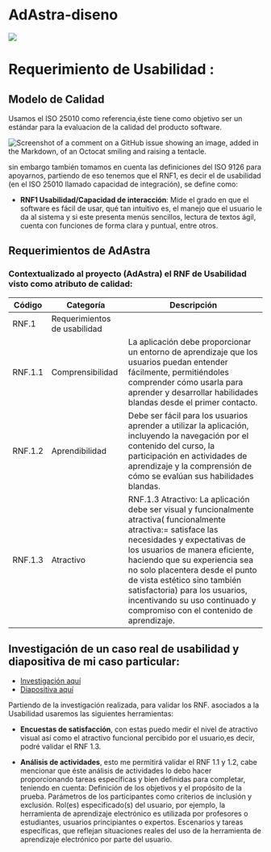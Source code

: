 # AdAstra-diseno

![](https://github.com/iKinoo/AdAstra-diseno/assets/112036753/23ee3c0d-e59b-420f-9194-5f65d377dc23)


# Requerimiento de Usabilidad :

## Modelo de Calidad

Usamos el ISO 25010 como referencia,éste tiene como objetivo ser un estándar para la evaluacion de la calidad del producto software. 

![Screenshot of a comment on a GitHub issue showing an image, added in the Markdown, of an Octocat smiling and raising a tentacle.](https://iso25000.com/images/figures/iso_25010.png)

sin embargo también tomamos en cuenta las definiciones del ISO 9126 para apoyarnos, partiendo de eso tenemos que el RNF1, es decir el de usabilidad (en el ISO 25010 llamado capacidad de integración), se define como:

* **RNF1 Usabilidad/Capacidad de interacción**: 
Mide el grado en que el software es fácil de usar, qué tan intuitivo es, el manejo que el usuario le da al sistema y si este presenta menús sencillos, lectura de textos ágil, cuenta con funciones de forma clara y puntual, entre otros. 


## Requerimientos de AdAstra

### Contextualizado al proyecto (AdAstra) el RNF de Usabilidad visto como atributo de calidad:

| Código | Categoría | Descripción |
|--------|-----------|-------------|
| RNF.1 | Requerimientos de usabilidad | |
| RNF.1.1 |Comprensibilidad | La aplicación debe proporcionar un entorno de aprendizaje que los usuarios puedan entender fácilmente, permitiéndoles comprender cómo usarla para aprender y desarrollar habilidades blandas desde el primer contacto. |
| RNF.1.2 | Aprendibilidad | Debe ser fácil para los usuarios aprender a utilizar la aplicación, incluyendo la navegación por el contenido del curso, la participación en actividades de aprendizaje y la comprensión de cómo se evalúan sus habilidades blandas. |
| RNF.1.3 | Atractivo | RNF.1.3 Atractivo: La aplicación debe ser visual y funcionalmente atractiva( funcionalmente atractiva:= satisface las necesidades y expectativas de los usuarios de manera eficiente, haciendo que su experiencia sea no solo placentera desde el punto de vista estético sino también satisfactoria) para los usuarios, incentivando su uso continuado y compromiso con el contenido de aprendizaje.|

## Investigación de un caso real de usabilidad y diapositiva de mi caso particular:

* [Investigación aquí](https://github.com/iKinoo/AdAstra-diseno/blob/Russel/Tareas/InvestigacionRNF/UsabilidadInvestigacion.pdf) 
* [Diapositiva aquí](https://github.com/iKinoo/AdAstra-diseno/blob/Russel/Tareas/InvestigacionRNF/UsabilidadPresentacioAdAstra.pdf) 


Partiendo de la investigación realizada, para validar los RNF. asociados a la Usabilidad usaremos las siguientes herramientas:

* **Encuestas de satisfacción**, con  estas puedo medir el nivel de atractivo visual así como el atractivo funcional percibido por el usuario,es decir, podré validar el RNF 1.3.

* **Análisis de actividades**, esto me permitirá validar el RNF 1.1 y 1.2, cabe mencionar que éste análisis de actividades lo debo hacer proporcionando tareas específicas y bien definidas para completar, teniendo en cuenta:
Definición de los objetivos y el propósito de la prueba.
Parámetros de los participantes como criterios de inclusión y exclusión.
Rol(es) especificado(s) del usuario, por ejemplo, la herramienta de aprendizaje electrónico es utilizada por profesores o estudiantes, usuarios principiantes o expertos.
Escenarios y tareas específicas, que reflejan situaciones reales del uso de la herramienta de aprendizaje electrónico por parte del usuario.
